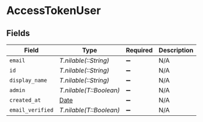 # AccessTokenUser


## Fields

| Field                                                                | Type                                                                 | Required                                                             | Description                                                          |
| -------------------------------------------------------------------- | -------------------------------------------------------------------- | -------------------------------------------------------------------- | -------------------------------------------------------------------- |
| `email`                                                              | *T.nilable(::String)*                                                | :heavy_minus_sign:                                                   | N/A                                                                  |
| `id`                                                                 | *T.nilable(::String)*                                                | :heavy_minus_sign:                                                   | N/A                                                                  |
| `display_name`                                                       | *T.nilable(::String)*                                                | :heavy_minus_sign:                                                   | N/A                                                                  |
| `admin`                                                              | *T.nilable(T::Boolean)*                                              | :heavy_minus_sign:                                                   | N/A                                                                  |
| `created_at`                                                         | [Date](https://ruby-doc.org/stdlib-2.6.1/libdoc/date/rdoc/Date.html) | :heavy_minus_sign:                                                   | N/A                                                                  |
| `email_verified`                                                     | *T.nilable(T::Boolean)*                                              | :heavy_minus_sign:                                                   | N/A                                                                  |